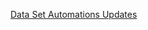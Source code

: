 [Data Set Automations Updates](https://community.process.st/t/data-set-automations-updates/707?mc_cid=af8c353ebf&mc_eid=b089c48e76)
